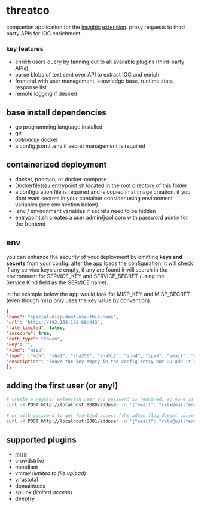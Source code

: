 # threatco
companion application for the [insights](https://github.com/rexlx/insights) [extension](https://chromewebstore.google.com/detail/insights/ahjeboeknahakdlhjilhhjlddijbcooi). proxy requests to third party APIs for IOC enrichment.

### key features
- enrich users query by fanning out to all available plugins (third-party APIs)
- parse blobs of text sent over API to extract IOC and enrich
- frontend with user management, knowledge base, runtime stats, response list
- remote logging if desired

## base install dependencies
- go programming language installed
- git
- *optionally* docker
- a config.json / .env if secret management is required

## containerized deployment
- docker, podman, or docker-compose
- Dockerfile(s) / entrypoint.sh located in the root directory of this folder
- a configuration file is required and is copied in at image creation. if you dont want secrets in your container consider using environment variables (see env section below)
- .env / environment variables if secrets need to be hidden
- entrypoint.sh creates a user admin@aol.com with password admin for the frontend

## env
you can enhance the security of your deployment by omitting **keys and secrets** from your config. after the app loads the configuration, it will check if any service keys are empty, if any are found it will search in the environment for SERVICE_KEY and SERVICE_SECRET (using the Service.Kind field as the SERVICE name).

in the example below the app would look for MISP_KEY and MISP_SECRET (even though misp only uses the key value by convention).

```json
{       
"name": "special-misp-dont-use-this-name",
"url": "https://192.168.122.68:443",
"rate_limited": false,
"insecure": true,
"auth_type": "token",
"key": "",
"kind": "misp",
"type": ["md5", "sha1", "sha256", "sha512", "ipv4", "ipv6", "email", "url", "domain", "filepath", "filename"],
"description": "leave the key empty in the config entry but DO add it to your ENV!"
},
 ```

## adding the first user (or any!)
```bash
# create a regular extension user (no password is required, so none is set)
curl -X POST http://localhost:8080/adduser -d '{"email": "rxlx@nullferatu.com", "admin": false}'

# or with password to get frontend access (the admin flag doesnt currently do anything)
curl -X POST http://localhost:8081/adduser -d '{"email": "rxlx@nullferatu.com", "admin": true, "password": "beepbo0p"}'
```

## supported plugins
- [misp](https://github.com/MISP/MISP)
- crowdstrike
- mandiant
- vmray (*limited to file upload*)
- virustotal
- domaintools
- splunk (*limited access*)
- [deepfry](https://github.com/rexlx/deepfry)




